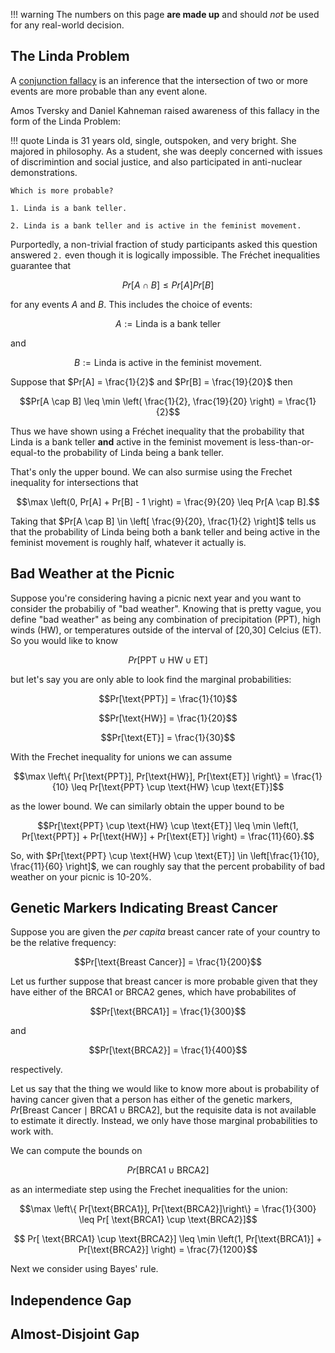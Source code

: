 
!!! warning
	The numbers on this page **are made up** and should *not* be used for any real-world decision.

## The Linda Problem

A [conjunction fallacy](https://en.wikipedia.org/wiki/Conjunction_fallacy) is an inference that the intersection of two or more events are more probable than any event alone.

Amos Tversky and Daniel Kahneman raised awareness of this fallacy in the form of the Linda Problem:

!!! quote
	Linda is 31 years old, single, outspoken, and very bright. She majored in philosophy. As a student, she was deeply concerned with issues of discrimintion and social justice, and also participated in anti-nuclear demonstrations.
	
	Which is more probable?
	
	1. Linda is a bank teller.
	
	2. Linda is a bank teller and is active in the feminist movement.

Purportedly, a non-trivial fraction of study participants asked this question answered `2.` even though it is logically impossible. The Fréchet inequalities guarantee that 

$$Pr\left[ A \cap B \right] \leq Pr[A] Pr[B]$$

for any events $A$ and $B$. This includes the choice of events:

$$A := \text{Linda is a bank teller}$$

and

$$B := \text{Linda is active in the feminist movement}.$$

Suppose that $Pr[A] = \frac{1}{2}$ and $Pr[B] = \frac{19}{20}$ then

$$Pr[A \cap B] \leq \min \left( \frac{1}{2}, \frac{19}{20} \right) = \frac{1}{2}$$

Thus we have shown using a Fréchet inequality that the probability that Linda is a bank teller **and** active in the feminist movement is less-than-or-equal-to the probability of Linda being a bank teller.

That's only the upper bound. We can also surmise using the Frechet inequality for intersections that

$$\max \left(0, Pr[A] + Pr[B] - 1 \right) = \frac{9}{20}  \leq Pr[A \cap B].$$

Taking that $Pr[A \cap B] \in \left[ \frac{9}{20}, \frac{1}{2} \right]$ tells us that the probability of Linda being both a bank teller and being active in the feminist movement is roughly half, whatever it actually is.

## Bad Weather at the Picnic

Suppose you're considering having a picnic next year and you want to consider the probabiliy of "bad weather". Knowing that is pretty vague, you define "bad weather" as being any combination of precipitation (PPT), high winds (HW), or temperatures outside of the interval of [20,30] Celcius (ET). So you would like to know

$$Pr[\text{PPT} \cup \text{HW} \cup \text{ET}]$$

but let's say you are only able to look find the marginal probabilities:

$$Pr[\text{PPT}] = \frac{1}{10}$$

$$Pr[\text{HW}] = \frac{1}{20}$$

$$Pr[\text{ET}] = \frac{1}{30}$$

With the Frechet inequality for unions we can assume

$$\max \left\{ Pr[\text{PPT}], Pr[\text{HW}], Pr[\text{ET}] \right\} = \frac{1}{10} \leq Pr[\text{PPT} \cup \text{HW} \cup \text{ET}]$$

as the lower bound. We can similarly obtain the upper bound to be

$$Pr[\text{PPT} \cup \text{HW} \cup \text{ET}] \leq \min \left(1, Pr[\text{PPT}] +  Pr[\text{HW}] + Pr[\text{ET}]  \right) = \frac{11}{60}.$$

So, with $Pr[\text{PPT} \cup \text{HW} \cup \text{ET}] \in \left[\frac{1}{10}, \frac{11}{60} \right]$, we can roughly say that the percent probability of bad weather on your picnic is 10-20%.

## Genetic Markers Indicating Breast Cancer

Suppose you are given the *per capita* breast cancer rate of your country to be the relative frequency:

$$Pr[\text{Breast Cancer}] = \frac{1}{200}$$

Let us further suppose that breast cancer is more probable given that they have either of the BRCA1 or BRCA2 genes, which have probabilites of 

$$Pr[\text{BRCA1}] = \frac{1}{300}$$

and

$$Pr[\text{BRCA2}] = \frac{1}{400}$$

respectively.

Let us say that the thing we would like to know more about is probability of having cancer given that a person has either of the genetic markers, $Pr[\text{Breast Cancer} \mid \text{BRCA1} \cup \text{BRCA2}]$, but the requisite data is not available to estimate it directly. Instead, we only have those marginal probabilities to work with.

We can compute the bounds on

$$Pr[ \text{BRCA1} \cup \text{BRCA2}]$$ 

as an intermediate step using the Frechet inequalities for the union:


$$\max \left\{ Pr[\text{BRCA1}], Pr[\text{BRCA2}]\right\} = \frac{1}{300} \leq Pr[ \text{BRCA1} \cup \text{BRCA2}]$$

$$ Pr[ \text{BRCA1} \cup \text{BRCA2}] \leq \min \left(1, Pr[\text{BRCA1}] + Pr[\text{BRCA2}]  \right) = \frac{7}{1200}$$

Next we consider using Bayes' rule.

## Independence Gap

## Almost-Disjoint Gap
